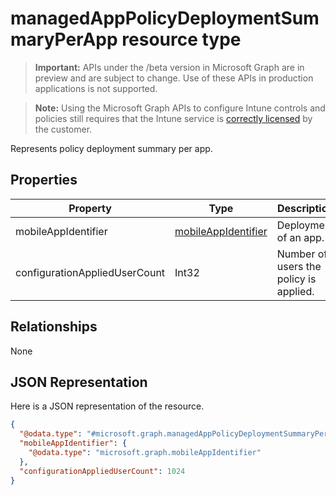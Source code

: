 ﻿# managedAppPolicyDeploymentSummaryPerApp resource type

> **Important:** APIs under the /beta version in Microsoft Graph are in preview and are subject to change. Use of these APIs in production applications is not supported.

> **Note:** Using the Microsoft Graph APIs to configure Intune controls and policies still requires that the Intune service is [correctly licensed](https://go.microsoft.com/fwlink/?linkid=839381) by the customer.

Represents policy deployment summary per app.
## Properties
|Property|Type|Description|
|---|---|---|
|mobileAppIdentifier|[mobileAppIdentifier](../resources/intune_mam_mobileappidentifier.md)|Deployment of an app.|
|configurationAppliedUserCount|Int32|Number of users the policy is applied.|

## Relationships
None
## JSON Representation
Here is a JSON representation of the resource.
<!-- {
  "blockType": "resource",
  "keyProperty": "id",
  "@odata.type": "microsoft.graph.managedAppPolicyDeploymentSummaryPerApp"
}
-->
```json
{
  "@odata.type": "#microsoft.graph.managedAppPolicyDeploymentSummaryPerApp",
  "mobileAppIdentifier": {
    "@odata.type": "microsoft.graph.mobileAppIdentifier"
  },
  "configurationAppliedUserCount": 1024
}
```



